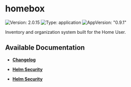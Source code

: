 # homebox

![Version: 2.0.15](https://img.shields.io/badge/Version-2.0.15-informational?style=flat-square) ![Type: application](https://img.shields.io/badge/Type-application-informational?style=flat-square) ![AppVersion: "0.9.1"](https://img.shields.io/badge/AppVersion-"0.9.1"-informational?style=flat-square)

Inventory and organization system built for the Home User.

## Available Documentation

- [**Changelog**](CHANGELOG)

- [**Helm Security**](container-security)

- [**Helm Security**](helm-security)

